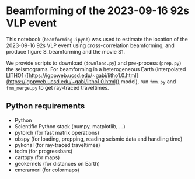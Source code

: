 # Beamforming of the 2023-09-16 92s VLP event

This notebook (`beamforming.ipynb`) was used to estimate the location of the 2023-09-16 92s VLP event using cross-correlation beamforming, and produce figure S_beamforming and the movie S1.

We provide scripts to download (`download.py`) and pre-process (`prep.py`) the seismograms. For beamforming in a heterogeneous Earth (interpolated LITHO1 ([https://igppweb.ucsd.edu/~gabi/litho1.0.html](https://igppweb.ucsd.edu/~gabi/litho1.0.html)) model), run `fmm.py` and `fmm_merge.py` to get ray-traced traveltimes.

## Python requirements

- Python
- Scientific Python stack (numpy, matplotlib, ...)
- pytorch (for fast matrix operations)
- obspy (for loading, prepping, reading seismic data and handling time)
- pykonal (for ray-traced traveltimes)
- tqdm (for progressbars)
- cartopy (for maps)
- geokernels (for distances on Earth)
- cmcrameri (for colormaps)
